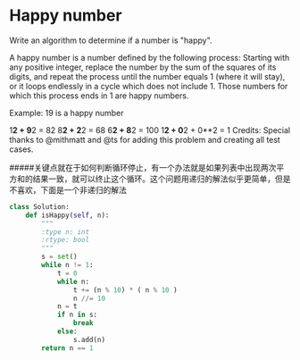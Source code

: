 # Happy number

Write an algorithm to determine if a number is "happy".

A happy number is a number defined by the following process: Starting with any positive integer, replace the number by the sum of the squares of its digits, and repeat the process until the number equals 1 (where it will stay), or it loops endlessly in a cycle which does not include 1. Those numbers for which this process ends in 1 are happy numbers.

Example: 19 is a happy number

1**2 + 9**2 = 82
8**2 + 2**2 = 68
6**2 + 8**2 = 100
1**2 + 0**2 + 0\*\*2 = 1
Credits:
Special thanks to @mithmatt and @ts for adding this problem and creating all test cases.

#####关键点就在于如何判断循环停止，有一个办法就是如果列表中出现两次平方和的结果一致，就可以终止这个循环。这个问题用递归的解法似乎更简单，但是不喜欢，下面是一个非递归的解法

```python
class Solution:
    def isHappy(self, n):
        """
        :type n: int
        :rtype: bool
        """
        s = set()
        while n != 1:
            t = 0
            while n:
                t += (n % 10) * ( n % 10 )
                n //= 10
            n = t
            if n in s:
                break
            else:
                s.add(n)
        return n == 1
```
